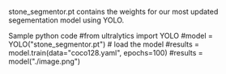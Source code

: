 stone_segmentor.pt contains the weights for our most updated segementation model using YOLO. 

Sample python code
#from ultralytics import YOLO
#model = YOLO("stone_segmentor.pt") # load the model
#results = model.train(data="coco128.yaml", epochs=100)
#results = model("./image.png")
